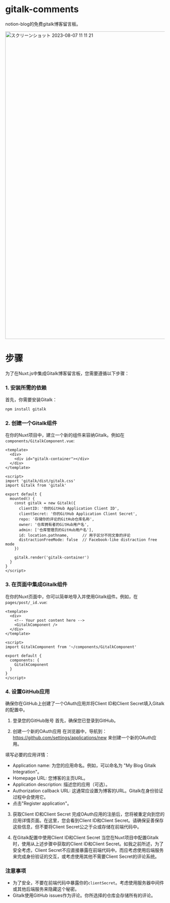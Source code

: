 # gitalk-comments
notion-blog的免费gitalk博客留言板。

<img width="973" alt="スクリーンショット 2023-08-07 11 11 21" src="https://github.com/mooncat126/gitalk-comments/assets/112956463/943d8a74-5959-4fbf-944f-84047a6f6264">

# 步骤
为了在Nuxt.js中集成Gitalk博客留言板，您需要遵循以下步骤：

### 1. 安装所需的依赖

首先，你需要安装Gitalk：

```bash
npm install gitalk
```

### 2. 创建一个Gitalk组件

在你的Nuxt项目中，建立一个新的组件来容纳Gitalk。例如在 `components/GitalkComponent.vue`:

```vue
<template>
  <div>
    <div id="gitalk-container"></div>
  </div>
</template>

<script>
import 'gitalk/dist/gitalk.css'
import Gitalk from 'gitalk'

export default {
  mounted() {
    const gitalk = new Gitalk({
      clientID: '你的GitHub Application Client ID',
      clientSecret: '你的GitHub Application Client Secret',
      repo: '存储你的评论的GitHub仓库名称',
      owner: '仓库拥有者的GitHub用户名',
      admin: ['仓库管理员的GitHub用户名'],
      id: location.pathname,      // 用于区分不同文章的评论
      distractionFreeMode: false  // Facebook-like distraction free mode
    })
    
    gitalk.render('gitalk-container')
  }
}
</script>
```

### 3. 在页面中集成Gitalk组件

在你的Nuxt页面中，你可以简单地导入并使用Gitalk组件。例如，在 `pages/post/_id.vue`:

```vue
<template>
  <div>
    <!-- Your post content here -->
    <GitalkComponent />
  </div>
</template>

<script>
import GitalkComponent from '~/components/GitalkComponent'

export default {
  components: {
    GitalkComponent
  }
}
</script>
```

### 4. 设置GitHub应用

确保你在GitHub上创建了一个OAuth应用并将Client ID和Client Secret填入Gitalk的配置中。

1. 登录您的GitHub账号
首先，确保您已登录到GitHub。

2. 创建一个新的OAuth应用
在浏览器中，导航到：https://github.com/settings/applications/new 来创建一个新的OAuth应用。

填写必要的应用详情：

- Application name: 为您的应用命名。例如，可以命名为 "My Blog Gitalk Integration"。
- Homepage URL: 您博客的主页URL。
- Application description: 描述您的应用（可选）。
- Authorization callback URL: 这通常应设置为博客的URL。Gitalk在身份验证过程中会使用它。
- 点击"Register application"。


3. 获取Client ID和Client Secret
完成OAuth应用的注册后，您将被重定向到您的应用详情页面。在这里，您会看到Client ID和Client Secret。请确保妥善保存这些信息，但不要将Client Secret公之于众或存储在前端代码中。

4. 在Gitalk配置中使用Client ID和Client Secret
当您在Nuxt项目中配置Gitalk时，使用从上述步骤中获取的Client ID和Client Secret。如我之前所述，为了安全考虑，Client Secret不应直接暴露在前端代码中。而应考虑使用后端服务来完成身份验证的交互，或考虑使用其他不需要Client Secret的评论系统。

### 注意事项

- 为了安全，不要在前端代码中暴露你的`clientSecret`。考虑使用服务器中间件或其他后端服务来隐藏这个秘密。
- Gitalk使用GitHub issues作为评论。你所选择的仓库会存储所有的评论。
